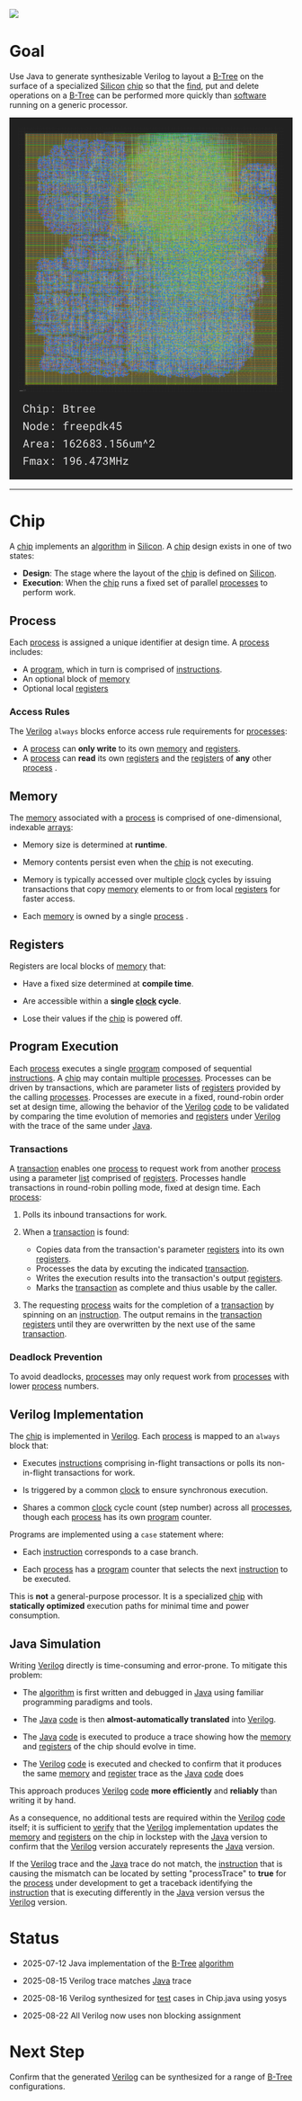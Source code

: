 <div>
   <p><a href="https://github.com/philiprbrenan/btreeAsm"><img src="https://github.com/philiprbrenan/btreeAsm/workflows/Test/badge.svg"></a>
</div>

# Goal

Use Java to generate synthesizable Verilog to layout a [B-Tree](https://en.wikipedia.org/wiki/B-tree) on the surface of
a specialized [Silicon](https://en.wikipedia.org/wiki/Silicon) [chip](https://en.wikipedia.org/wiki/Integrated_circuit) so that the [find](https://en.wikipedia.org/wiki/Find_(Unix)), put and delete operations on a [B-Tree](https://en.wikipedia.org/wiki/B-tree) can be performed more quickly than [software](https://en.wikipedia.org/wiki/Software) running on a generic
processor.


![put](doc/images/Btree.png)

---

# Chip

A [chip](https://en.wikipedia.org/wiki/Integrated_circuit) implements an [algorithm](https://en.wikipedia.org/wiki/Algorithm) in [Silicon](https://en.wikipedia.org/wiki/Silicon). 
A [chip](https://en.wikipedia.org/wiki/Integrated_circuit) design exists in one of two states:

- **Design**: The stage where the layout of the [chip](https://en.wikipedia.org/wiki/Integrated_circuit) is defined on [Silicon](https://en.wikipedia.org/wiki/Silicon). 
- **Execution**: When the [chip](https://en.wikipedia.org/wiki/Integrated_circuit) runs a fixed set of parallel [processes](https://en.wikipedia.org/wiki/Process_management_(computing)) to perform work.

## Process

Each [process](https://en.wikipedia.org/wiki/Process_management_(computing)) is assigned a unique identifier at design time. A [process](https://en.wikipedia.org/wiki/Process_management_(computing)) includes:

- A [program](https://en.wikipedia.org/wiki/Computer_program), which in turn is comprised of [instructions](https://en.wikipedia.org/wiki/Instruction_set_architecture). 
- An optional block of [memory](https://en.wikipedia.org/wiki/Computer_memory) 
- Optional local [registers](https://en.wikipedia.org/wiki/Processor_register) 
### Access Rules

The [Verilog](https://en.wikipedia.org/wiki/Verilog) `always` blocks enforce access rule requirements for [processes](https://en.wikipedia.org/wiki/Process_management_(computing)): 
- A [process](https://en.wikipedia.org/wiki/Process_management_(computing)) can **only write** to its own [memory](https://en.wikipedia.org/wiki/Computer_memory) and [registers](https://en.wikipedia.org/wiki/Processor_register). 
- A [process](https://en.wikipedia.org/wiki/Process_management_(computing)) can **read** its own [registers](https://en.wikipedia.org/wiki/Processor_register) and the [registers](https://en.wikipedia.org/wiki/Processor_register) of **any** other [process](https://en.wikipedia.org/wiki/Process_management_(computing)) .

## Memory

The [memory](https://en.wikipedia.org/wiki/Computer_memory) associated with a [process](https://en.wikipedia.org/wiki/Process_management_(computing)) is comprised of one-dimensional, indexable [arrays](https://en.wikipedia.org/wiki/Dynamic_array): 
- Memory size is determined at **runtime**.

- Memory contents persist even when the [chip](https://en.wikipedia.org/wiki/Integrated_circuit) is not executing.

- Memory is typically accessed over multiple [clock](https://en.wikipedia.org/wiki/Clock_generator) cycles by issuing transactions that copy [memory](https://en.wikipedia.org/wiki/Computer_memory) elements to or from local [registers](https://en.wikipedia.org/wiki/Processor_register) for faster access.

- Each [memory](https://en.wikipedia.org/wiki/Computer_memory) is owned by a single [process](https://en.wikipedia.org/wiki/Process_management_(computing)) .

## Registers

Registers are local blocks of [memory](https://en.wikipedia.org/wiki/Computer_memory) that:

- Have a fixed size determined at **compile time**.

- Are accessible within a **single [clock](https://en.wikipedia.org/wiki/Clock_generator) cycle**.

- Lose their values if the [chip](https://en.wikipedia.org/wiki/Integrated_circuit) is powered off.

## Program Execution

Each [process](https://en.wikipedia.org/wiki/Process_management_(computing)) executes a single [program](https://en.wikipedia.org/wiki/Computer_program) composed of sequential [instructions](https://en.wikipedia.org/wiki/Instruction_set_architecture). A [chip](https://en.wikipedia.org/wiki/Integrated_circuit) may contain multiple [processes](https://en.wikipedia.org/wiki/Process_management_(computing)). 
Processes can be driven by transactions, which are parameter lists of [registers](https://en.wikipedia.org/wiki/Processor_register) provided by the calling [processes](https://en.wikipedia.org/wiki/Process_management_(computing)). 
Processes are execute in a fixed, round-robin order set at design time,
allowing the behavior of the [Verilog](https://en.wikipedia.org/wiki/Verilog) [code](https://en.wikipedia.org/wiki/Computer_program) to be validated by comparing the time
evolution of memories and [registers](https://en.wikipedia.org/wiki/Processor_register) under [Verilog](https://en.wikipedia.org/wiki/Verilog) with the trace of the same
under [Java](https://en.wikipedia.org/wiki/Java_(programming_language)). 
### Transactions

A [transaction](https://en.wikipedia.org/wiki/Database_transaction) enables one [process](https://en.wikipedia.org/wiki/Process_management_(computing)) to request work from another [process](https://en.wikipedia.org/wiki/Process_management_(computing)) using a parameter [list](https://en.wikipedia.org/wiki/Linked_list) comprised of [registers](https://en.wikipedia.org/wiki/Processor_register). 
Processes handle transactions in round-robin polling mode, fixed at design time. Each [process](https://en.wikipedia.org/wiki/Process_management_(computing)): 
1. Polls its inbound transactions for work.

2. When a [transaction](https://en.wikipedia.org/wiki/Database_transaction) is found:

   - Copies data from the transaction's parameter [registers](https://en.wikipedia.org/wiki/Processor_register) into its own [registers](https://en.wikipedia.org/wiki/Processor_register). 
   - Processes the data by excuting the indicated [transaction](https://en.wikipedia.org/wiki/Database_transaction). 
   - Writes the execution results into the transaction's output [registers](https://en.wikipedia.org/wiki/Processor_register). 
   - Marks the [transaction](https://en.wikipedia.org/wiki/Database_transaction) as complete and thius usable by the caller.

3. The requesting [process](https://en.wikipedia.org/wiki/Process_management_(computing)) waits for the completion of a [transaction](https://en.wikipedia.org/wiki/Database_transaction) by spinning on an [instruction](https://en.wikipedia.org/wiki/Instruction_set_architecture). 
The output remains in the [transaction](https://en.wikipedia.org/wiki/Database_transaction) [registers](https://en.wikipedia.org/wiki/Processor_register) until they are overwritten by the next use of the same [transaction](https://en.wikipedia.org/wiki/Database_transaction). 
### Deadlock Prevention

To avoid deadlocks, [processes](https://en.wikipedia.org/wiki/Process_management_(computing)) may only request work from [processes](https://en.wikipedia.org/wiki/Process_management_(computing)) with lower [process](https://en.wikipedia.org/wiki/Process_management_(computing)) numbers.

## Verilog Implementation

The [chip](https://en.wikipedia.org/wiki/Integrated_circuit) is implemented in [Verilog](https://en.wikipedia.org/wiki/Verilog). Each [process](https://en.wikipedia.org/wiki/Process_management_(computing)) is mapped to an `always` block that:

- Executes [instructions](https://en.wikipedia.org/wiki/Instruction_set_architecture) comprising in-flight transactions or polls its non-in-flight transactions for work.

- Is triggered by a common [clock](https://en.wikipedia.org/wiki/Clock_generator) to ensure synchronous execution.

- Shares a common [clock](https://en.wikipedia.org/wiki/Clock_generator) cycle count (step number) across all [processes](https://en.wikipedia.org/wiki/Process_management_(computing)), though each [process](https://en.wikipedia.org/wiki/Process_management_(computing)) has its own [program](https://en.wikipedia.org/wiki/Computer_program) counter.

Programs are implemented using a `case` statement where:

- Each [instruction](https://en.wikipedia.org/wiki/Instruction_set_architecture) corresponds to a case branch.

- Each [process](https://en.wikipedia.org/wiki/Process_management_(computing)) has a [program](https://en.wikipedia.org/wiki/Computer_program) counter that selects the next [instruction](https://en.wikipedia.org/wiki/Instruction_set_architecture) to be executed.

This is **not** a general-purpose processor. It is a specialized [chip](https://en.wikipedia.org/wiki/Integrated_circuit) with **statically optimized** execution paths for minimal time and power consumption.

## Java Simulation

Writing [Verilog](https://en.wikipedia.org/wiki/Verilog) directly is time-consuming and error-prone. To mitigate this problem:

- The [algorithm](https://en.wikipedia.org/wiki/Algorithm) is first written and debugged in [Java](https://en.wikipedia.org/wiki/Java_(programming_language)) using familiar programming paradigms and tools.

- The [Java](https://en.wikipedia.org/wiki/Java_(programming_language)) [code](https://en.wikipedia.org/wiki/Computer_program) is then **almost-automatically translated** into [Verilog](https://en.wikipedia.org/wiki/Verilog). 
- The [Java](https://en.wikipedia.org/wiki/Java_(programming_language)) [code](https://en.wikipedia.org/wiki/Computer_program) is executed to produce a trace showing how the [memory](https://en.wikipedia.org/wiki/Computer_memory) and [registers](https://en.wikipedia.org/wiki/Processor_register) of the chip should evolve in time.

- The [Verilog](https://en.wikipedia.org/wiki/Verilog) [code](https://en.wikipedia.org/wiki/Computer_program) is executed and checked to confirm that it produces the same [memory](https://en.wikipedia.org/wiki/Computer_memory) and [register](https://en.wikipedia.org/wiki/Processor_register) trace as the [Java](https://en.wikipedia.org/wiki/Java_(programming_language)) [code](https://en.wikipedia.org/wiki/Computer_program) does

This approach produces [Verilog](https://en.wikipedia.org/wiki/Verilog) [code](https://en.wikipedia.org/wiki/Computer_program) **more efficiently** and **reliably** than
writing it by hand.

As a consequence, no additional tests are required within the [Verilog](https://en.wikipedia.org/wiki/Verilog) [code](https://en.wikipedia.org/wiki/Computer_program) itself; it is sufficient to [verify](https://en.wikipedia.org/wiki/Software_verification_and_validation) that the [Verilog](https://en.wikipedia.org/wiki/Verilog) implementation updates the [memory](https://en.wikipedia.org/wiki/Computer_memory) and [registers](https://en.wikipedia.org/wiki/Processor_register) on the chip in lockstep with the [Java](https://en.wikipedia.org/wiki/Java_(programming_language)) version to confirm
that the [Verilog](https://en.wikipedia.org/wiki/Verilog) version accurately represents the [Java](https://en.wikipedia.org/wiki/Java_(programming_language)) version.

If the [Verilog](https://en.wikipedia.org/wiki/Verilog) trace and the [Java](https://en.wikipedia.org/wiki/Java_(programming_language)) trace do not match, the [instruction](https://en.wikipedia.org/wiki/Instruction_set_architecture) that is
causing the mismatch can be located by setting "processTrace" to **true** for
the [process](https://en.wikipedia.org/wiki/Process_management_(computing)) under development to get a traceback identifying the [instruction](https://en.wikipedia.org/wiki/Instruction_set_architecture) that is executing differently in the [Java](https://en.wikipedia.org/wiki/Java_(programming_language)) version versus the [Verilog](https://en.wikipedia.org/wiki/Verilog) version.

# Status

- 2025-07-12 Java implementation of the [B-Tree](https://en.wikipedia.org/wiki/B-tree) [algorithm](https://en.wikipedia.org/wiki/Algorithm) 
- 2025-08-15 Verilog trace matches [Java](https://en.wikipedia.org/wiki/Java_(programming_language)) trace

- 2025-08-16 Verilog synthesized for [test](https://en.wikipedia.org/wiki/Software_testing) cases in Chip.java using yosys

- 2025-08-22 All Verilog now uses non blocking assignment

# Next Step

Confirm that the generated [Verilog](https://en.wikipedia.org/wiki/Verilog) can be synthesized for a range of [B-Tree](https://en.wikipedia.org/wiki/B-tree) configurations.
